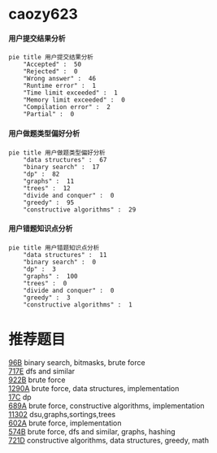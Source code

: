 # caozy623

<!-- tabs:start -->



#### **用户提交结果分析**

```mermaid
pie title 用户提交结果分析
    "Accepted" :  50
    "Rejected" :  0
    "Wrong answer" :  46
    "Runtime error" :  1
    "Time limit exceeded" :  1
    "Memory limit exceeded" :  0
    "Compilation error" :  2
    "Partial" :  0
```

#### **用户做题类型偏好分析**

```mermaid
pie title 用户做题类型偏好分析
    "data structures" :  67
    "binary search" :  17
    "dp" :  82
    "graphs" :  11
    "trees" :  12
    "divide and conquer" :  0
    "greedy" :  95
    "constructive algorithms" :  29
```
#### **用户错题知识点分析**

```mermaid
pie title 用户错题知识点分析
    "data structures" :  11
    "binary search" :  0
    "dp" :  3
    "graphs" :  100
    "trees" :  0
    "divide and conquer" :  0
    "greedy" :  3
    "constructive algorithms" :  1
```



<!-- tabs:end -->
# 推荐题目
[96B](https://codeforces.com/contest/96/problem/B)		binary search,
                        bitmasks,
                        brute force		  
[717E](https://codeforces.com/contest/717/problem/E)		dfs and similar		  
[922B](https://codeforces.com/contest/922/problem/B)		brute force		  
[1290A](https://codeforces.com/contest/1290/problem/A)		brute force,
                        data structures,
                        implementation		  
[17C](https://codeforces.com/contest/17/problem/C)		dp		  
[689A](https://codeforces.com/contest/689/problem/A)		brute force,
                        constructive algorithms,
                        implementation		  
[11302](https://codeforces.com/contest/1130/problem/2)		dsu,graphs,sortings,trees		  
[602A](https://codeforces.com/contest/602/problem/A)		brute force,
                        implementation		  
[574B](https://codeforces.com/contest/574/problem/B)		brute force,
                        dfs and similar,
                        graphs,
                        hashing		  
[721D](https://codeforces.com/contest/721/problem/D)		constructive algorithms,
                        data structures,
                        greedy,
                        math		  
